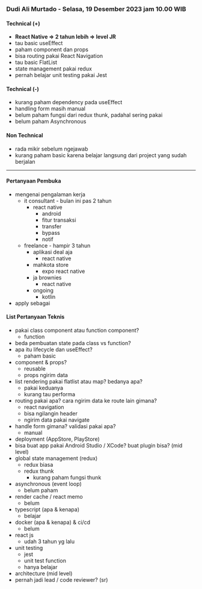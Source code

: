 ### Dudi Ali Murtado - Selasa, 19 Desember 2023 jam 10.00 WIB

#### Technical (+) 

- **React Native => 2 tahun lebih => level JR**  
- tau basic useEffect
- paham component dan props
- bisa routing pakai React Navigation
- tau basic FlatList
- state management pakai redux
- pernah belajar unit testing pakai Jest

#### Technical (-)  

- kurang paham dependency pada useEffect
- handling form masih manual
- belum paham fungsi dari redux thunk, padahal sering pakai
- belum paham Asynchronous 

#### Non Technical  

- rada mikir sebelum ngejawab
- kurang paham basic karena belajar langsung dari project yang sudah berjalan

---

#### Pertanyaan Pembuka

- mengenai pengalaman kerja  
	- it consultant - bulan ini pas 2 tahun
		- react native
			- android
			- fitur transaksi
			- transfer
			- bypass
			- notif
	- freelance - hampir 3 tahun
		- aplikasi deal aja
			- react native
		- mahkota store
			- expo react native
		- ja brownies
			- react native
		- ongoing
			- kotlin
- apply sebagai


#### List Pertanyaan Teknis

- pakai class component atau function component?
	- function
- beda pembuatan state pada class vs function?  
- apa itu lifecycle dan useEffect?
	- paham basic
- component & props?
	- reusable
	- props ngirim data
- list rendering pakai flatlist atau map? bedanya apa?
	- pakai keduanya
	- kurang tau performa
- routing pakai apa? cara ngirim data ke route lain gimana?
	- react navigation
	- bisa ngilangin header
	- ngirim data pakai navigate
- handle form gimana? validasi pakai apa?
	- manual
- deployment (AppStore, PlayStore)
- bisa buat app pakai Android Studio / XCode? buat plugin bisa? (mid level)
- global state management (redux)  
	- redux biasa
	- redux thunk
		- kurang paham fungsi thunk
- asynchronous (event loop)  
	- belum paham
- render cache / react memo
	- belum
- typescript (apa & kenapa)  
	- belajar
- docker (apa & kenapa) & ci/cd  
	- belum
- react js
	- udah 3 tahun yg lalu
- unit testing  
	- jest
	- unit test function
	- hanya belajar
- architecture (mid level)  
- pernah jadi lead / code reviewer? (sr)